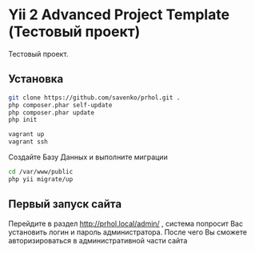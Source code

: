 Yii 2 Advanced Project Template (Тестовый проект)
===============================

Тестовый проект. 

## Установка

```bash
git clone https://github.com/savenko/prhol.git .
php composer.phar self-update
php composer.phar update
php init

vagrant up
vagrant ssh
```
Создайте Базу Данных и выполните миграции

```bash
cd /var/www/public
php yii migrate/up
```


## Первый запуск сайта

Перейдите в раздел http://prhol.local/admin/ , 
система попросит Вас установить логин и пароль 
администратора. После чего Вы сможете авторизироваться 
в административной части сайта